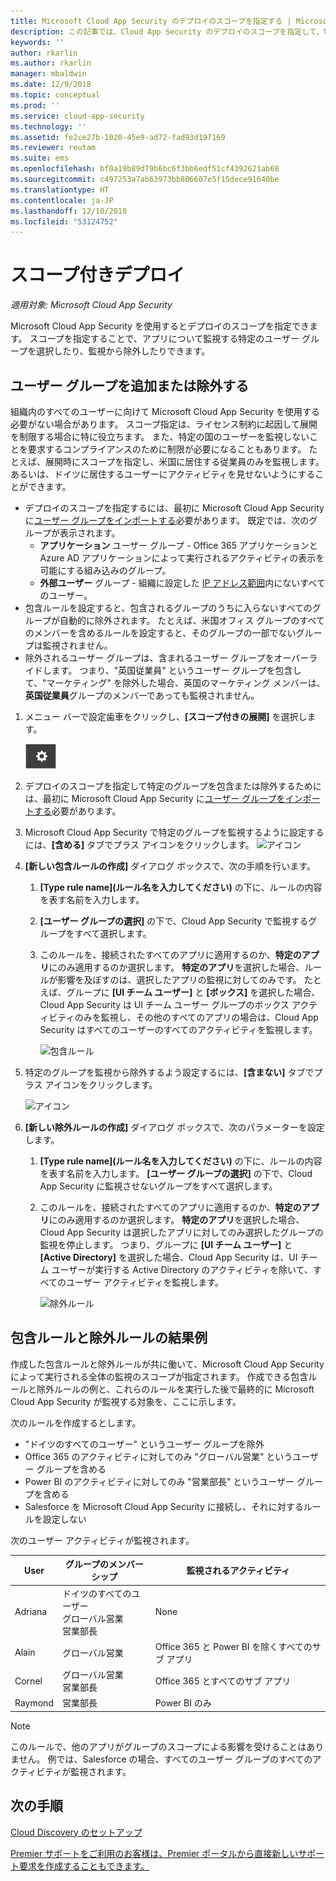 ```yaml
---
title: Microsoft Cloud App Security のデプロイのスコープを指定する | Microsoft Docs
description: この記事では、Cloud App Security のデプロイのスコープを指定して、特定のユーザーやグループを含めたり除外したりする方法について説明します。
keywords: ''
author: rkarlin
ms.author: rkarlin
manager: mbaldwin
ms.date: 12/9/2018
ms.topic: conceptual
ms.prod: ''
ms.service: cloud-app-security
ms.technology: ''
ms.assetid: fe2ce27b-1020-45e9-ad72-fad93d197169
ms.reviewer: reutam
ms.suite: ems
ms.openlocfilehash: bf0a19b89d79b6bc6f3bb6edf51cf4392621ab68
ms.sourcegitcommit: c497253a7ab63973bb806607e5f15dece91640be
ms.translationtype: HT
ms.contentlocale: ja-JP
ms.lasthandoff: 12/10/2018
ms.locfileid: "53124752"
---
```

# スコープ付きデプロイ <a name="scoped-deployment"></a> 

*適用対象: Microsoft Cloud App Security*

Microsoft Cloud App Security を使用するとデプロイのスコープを指定できます。 スコープを指定することで、アプリについて監視する特定のユーザー グループを選択したり、監視から除外したりできます。

## <a name="include-or-exclude-user-groups"></a>ユーザー グループを追加または除外する

組織内のすべてのユーザーに向けて Microsoft Cloud App Security を使用する必要がない場合があります。 スコープ指定は、ライセンス制約に起因して展開を制限する場合に特に役立ちます。 また、特定の国のユーザーを監視しないことを要求するコンプライアンスのために制限が必要になることもあります。 たとえば、展開時にスコープを指定し、米国に居住する従業員のみを監視します。 あるいは、ドイツに居住するユーザーにアクティビティを見せないようにすることができます。

- デプロイのスコープを指定するには、最初に Microsoft Cloud App Security に[ユーザー グループをインポートする](user-groups.md)必要があります。 既定では、次のグループが表示されます。
    - **アプリケーション** ユーザー グループ - Office 365 アプリケーションと Azure AD アプリケーションによって実行されるアクティビティの表示を可能にする組み込みのグループ。
    - **外部ユーザー** グループ - 組織に設定した [IP アドレス範囲](ip-tags.md)内にないすべてのユーザー。
- 包含ルールを設定すると、包含されるグループのうちに入らないすべてのグループが自動的に除外されます。 たとえば、米国オフィス グループのすべてのメンバーを含めるルールを設定すると、そのグループの一部でないグループは監視されません。
- 除外されるユーザー グループは、含まれるユーザー グループをオーバーライドします。 つまり、"英国従業員" というユーザー グループを包含して、"マーケティング" を除外した場合、英国のマーケティング メンバーは、**英国従業員**グループのメンバーであっても監視されません。

1. メニュー バーで設定歯車をクリックし、**[スコープ付きの展開]** を選択します。  

    ![設定アイコン](./media/settings-icon.png "設定アイコン")

2. デプロイのスコープを指定して特定のグループを包含または除外するためには、最初に Microsoft Cloud App Security に[ユーザー グループをインポートする](user-groups.md)必要があります。 

3. Microsoft Cloud App Security で特定のグループを監視するように設定するには、**[含める]** タブでプラス アイコンをクリックします。 
    ![アイコン](./media/plus-icon.png)

4. **[新しい包含ルールの作成]** ダイアログ ボックスで、次の手順を行います。

    1. **[Type rule name]\(ルール名を入力してください\)** の下に、ルールの内容を表す名前を入力します。
    2. **[ユーザー グループの選択]** の下で、Cloud App Security で監視するグループをすべて選択します。
    3. このルールを、接続されたすべてのアプリに適用するのか、**特定のアプリ**にのみ適用するのか選択します。 **特定のアプリ**を選択した場合、ルールが影響を及ぼすのは、選択したアプリの監視に対してのみです。 たとえば、グループに **[UI チーム ユーザー]** と **[ボックス]** を選択した場合、Cloud App Security は UI チーム ユーザー グループのボックス アクティビティのみを監視し、その他のすべてのアプリの場合は、Cloud App Security はすべてのユーザーのすべてのアクティビティを監視します。
     
        ![包含ルール](./media/include-rule.png)

5. 特定のグループを監視から除外するよう設定するには、**[含まない]** タブでプラス アイコンをクリックします。 
    
   ![アイコン](./media/plus-icon.png)

6. **[新しい除外ルールの作成]** ダイアログ ボックスで、次のパラメーターを設定します。

    1. **[Type rule name]\(ルール名を入力してください\)** の下に、ルールの内容を表す名前を入力します。
    **[ユーザー グループの選択]** の下で、Cloud App Security に監視させないグループをすべて選択します。
    2. このルールを、接続されたすべてのアプリに適用するのか、**特定のアプリ**にのみ適用するのか選択します。 **特定のアプリ**を選択した場合、Cloud App Security は選択したアプリに対してのみ選択したグループの監視を停止します。 つまり、グループに **[UI チーム ユーザー]** と **[Active Directory]** を選択した場合、Cloud App Security は、UI チーム ユーザーが実行する Active Directory のアクティビティを除いて、すべてのユーザー アクティビティを監視します。
    
       ![除外ルール](./media/exclude-rule.png)

## <a name="example-results-for-include-and-exclude-rules"></a>包含ルールと除外ルールの結果例

作成した包含ルールと除外ルールが共に働いて、Microsoft Cloud App Security によって実行される全体の監視のスコープが指定されます。 作成できる包含ルールと除外ルールの例と、これらのルールを実行した後で最終的に Microsoft Cloud App Security が監視する対象を、ここに示します。

次のルールを作成するとします。

- "ドイツのすべてのユーザー" というユーザー グループを除外
- Office 365 のアクティビティに対してのみ "グローバル営業" というユーザー グループを含める
- Power BI のアクティビティに対してのみ "営業部長" というユーザー グループを含める
- Salesforce を Microsoft Cloud App Security に接続し、それに対するルールを設定しない

次のユーザー アクティビティが監視されます。

|User|グループのメンバーシップ|監視されるアクティビティ|
|----|----|----|
|Adriana|ドイツのすべてのユーザー<br>グローバル営業<br>営業部長|None|
|Alain|グローバル営業|Office 365 と Power BI を除くすべてのサブ アプリ|
|Cornel|グローバル営業<br>営業部長|Office 365 とすべてのサブ アプリ|
|Raymond|営業部長|Power BI のみ|

> [!NOTE] 
> このルールで、他のアプリがグループのスコープによる影響を受けることはありません。
> 例では、Salesforce の場合、すべてのユーザー グループのすべてのアクティビティが監視されます。

## <a name="next-steps"></a>次の手順  
[Cloud Discovery のセットアップ](set-up-cloud-discovery.md)   

[Premier サポートをご利用のお客様は、Premier ポータルから直接新しいサポート要求を作成することもできます。](https://premier.microsoft.com/)  
  
  
